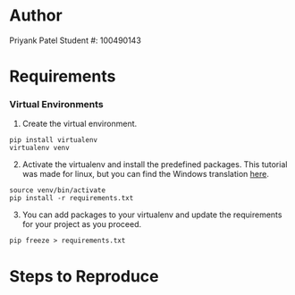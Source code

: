 # Author
Priyank Patel
Student #: 100490143

# Requirements

### Virtual Environments

1. Create the virtual environment.
```
pip install virtualenv
virtualenv venv
```

2. Activate the virtualenv and install the predefined packages. This tutorial was made for linux, but you can find the Windows translation [here](https://github.com/sealneaward/template-py#windows-setup).
```
source venv/bin/activate
pip install -r requirements.txt
```

3. You can add packages to your virtualenv and update the requirements for your project as you proceed.
```
pip freeze > requirements.txt
```

# Steps to Reproduce